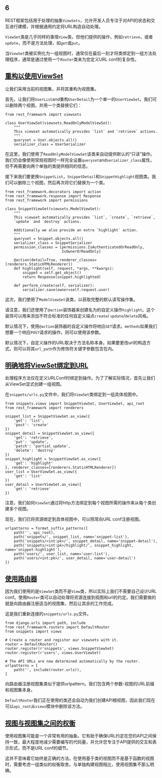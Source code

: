 ## 6

REST框架包括用于处理的抽象`ViewSets`，允许开发人员专注于对API的状态和交互进行建模，并根据通用约定将URL构造自动处理。

`ViewSet`类是几乎同样的事情`View`类，但他们提供的操作，例如`retrieve`，或者`update`，而不是方法处理，如`get`或`put`。

当`ViewSet`类被实例化为一组视图时，通常仅在最后一刻才将类绑定到一组方法处理程序，通常是通过使用一个`Router`类来为您定义URL conf的复杂性。

## [重构以使用ViewSet](https://www.django-rest-framework.org/tutorial/6-viewsets-and-routers/#refactoring-to-use-viewsets)

让我们采用当前的视图集，并将其重构为视图集。

首先，让我们将`UserList`and重构`UserDetail`为一个单一的`UserViewSet`。我们可以删除两个视图，并用一个类替换它们：

```
from rest_framework import viewsets

class UserViewSet(viewsets.ReadOnlyModelViewSet):
    """
    This viewset automatically provides `list` and `retrieve` actions.
    """
    queryset = User.objects.all()
    serializer_class = UserSerializer
```

在这里，我们使用了`ReadOnlyModelViewSet`该类来自动提供默认的“只读”操作。我们仍会像使用常规视图时一样完全设置`queryset`and`serializer_class`属性，但不再需要向两个单独的类提供相同的信息。

接下来我们要更换`SnippetList`，`SnippetDetail`和`SnippetHighlight`视图类。我们可以删除三个视图，然后再次将它们替换为一个类。

```
from rest_framework.decorators import action
from rest_framework.response import Response
from rest_framework import permissions

class SnippetViewSet(viewsets.ModelViewSet):
    """
    This viewset automatically provides `list`, `create`, `retrieve`,
    `update` and `destroy` actions.

    Additionally we also provide an extra `highlight` action.
    """
    queryset = Snippet.objects.all()
    serializer_class = SnippetSerializer
    permission_classes = [permissions.IsAuthenticatedOrReadOnly,
                          IsOwnerOrReadOnly]

    @action(detail=True, renderer_classes=[renderers.StaticHTMLRenderer])
    def highlight(self, request, *args, **kwargs):
        snippet = self.get_object()
        return Response(snippet.highlighted)

    def perform_create(self, serializer):
        serializer.save(owner=self.request.user)
```

这次，我们使用了`ModelViewSet`该类，以获取完整的默认读写操作集。

请注意，我们还使用了`@action`装饰器来创建名为的自定义操作`highlight`。这个装饰可以用来添加不符合标准的任何自定义端点`create`/ `update`/`delete`风格。

默认情况下，使用`@action`装饰器的自定义操作将响应`GET`请求。`methods`如果我们想要一个响应`POST`请求的操作，则可以使用该参数。

默认情况下，自定义操作的URL取决于方法名称本身。如果要更改url的构造方式，则可以将其`url_path`作为修饰符关键字参数包含在内。

## [明确地将ViewSet绑定到URL](https://www.django-rest-framework.org/tutorial/6-viewsets-and-routers/#binding-viewsets-to-urls-explicitly)

处理程序方法仅在定义URLConf时绑定到操作。为了了解实际情况，首先让我们从ViewSet显式创建一组视图。

在`snippets/urls.py`文件中，我们将`ViewSet`类绑定到一组具体视图中。

```
from snippets.views import SnippetViewSet, UserViewSet, api_root
from rest_framework import renderers

snippet_list = SnippetViewSet.as_view({
    'get': 'list',
    'post': 'create'
})
snippet_detail = SnippetViewSet.as_view({
    'get': 'retrieve',
    'put': 'update',
    'patch': 'partial_update',
    'delete': 'destroy'
})
snippet_highlight = SnippetViewSet.as_view({
    'get': 'highlight'
}, renderer_classes=[renderers.StaticHTMLRenderer])
user_list = UserViewSet.as_view({
    'get': 'list'
})
user_detail = UserViewSet.as_view({
    'get': 'retrieve'
})
```

注意，我们如何`ViewSet`通过将http方法绑定到每个视图所需的操作来从每个类创建多个视图。

现在，我们已将资源绑定到具体视图中，可以照常向URL conf注册视图。

```
urlpatterns = format_suffix_patterns([
    path('', api_root),
    path('snippets/', snippet_list, name='snippet-list'),
    path('snippets/<int:pk>/', snippet_detail, name='snippet-detail'),
    path('snippets/<int:pk>/highlight/', snippet_highlight, name='snippet-highlight'),
    path('users/', user_list, name='user-list'),
    path('users/<int:pk>/', user_detail, name='user-detail')
])
```

## [使用路由器](https://www.django-rest-framework.org/tutorial/6-viewsets-and-routers/#using-routers)

因为我们使用的是`ViewSet`类而不是`View`类，所以实际上我们不需要自己设计URL conf。使用`Router`类可以自动处理将资源连接到视图和url的约定。我们需要做的就是向路由器注册适当的视图集，然后让其余的工作完成。

这是我们重新连接的`snippets/urls.py`文件。

```
from django.urls import path, include
from rest_framework.routers import DefaultRouter
from snippets import views

# Create a router and register our viewsets with it.
router = DefaultRouter()
router.register(r'snippets', views.SnippetViewSet)
router.register(r'users', views.UserViewSet)

# The API URLs are now determined automatically by the router.
urlpatterns = [
    path('', include(router.urls)),
]
```

向路由器注册视图集类似于提供urlpattern。我们包含两个参数-视图的URL前缀和视图集本身。

`DefaultRouter`我们正在使用的类还会自动为我们创建API根视图，因此我们现在可以`api_root`从`views`模块中删除该方法。

## [视图与视图集之间的权衡](https://www.django-rest-framework.org/tutorial/6-viewsets-and-routers/#trade-offs-between-views-vs-viewsets)

使用视图集可能是一个非常有用的抽象。它有助于确保URL约定在您的API之间保持一致，最大程度地减少需要编写的代码量，并允许您专注于API提供的交互和表示形式，而不是URL conf的细节。

这并不意味着它始终是正确的方法。在使用基于类的视图而不是基于函数的视图时，需要考虑一组类似的权衡取舍。与单独构建视图相比，使用视图集不那么明确。
